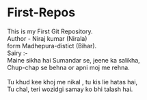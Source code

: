 # First-Repos
This is my First Git Repository.
<br>
Author - Niraj kumar (Nirala)
<br>
form Madhepura-distict (Bihar).
<br>
Sairy :- 
<br>
Maine sikha hai Sumandar se, jeene ka salikha,
<br>
Chup-chap se behna or apni moj me rehna.
<br>
<br>
Tu khud kee khoj me nikal , tu kis lie hatas hai,
<br>
Tu chal, teri wozidgi samay ko bhi talash hai.
